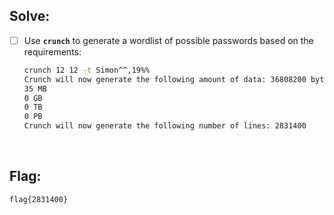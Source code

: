 ## Solve:

- [ ] Use **`crunch`** to generate a wordlist of possible passwords based on the requirements:
  ```bash
  crunch 12 12 -t Simon^^,19%%
  Crunch will now generate the following amount of data: 36808200 bytes
  35 MB
  0 GB
  0 TB
  0 PB
  Crunch will now generate the following number of lines: 2831400
  ```
<br>

## Flag:
`flag{2831400}`
